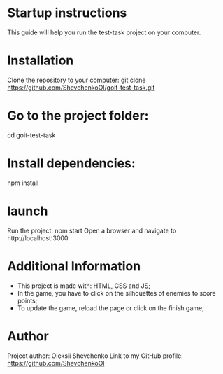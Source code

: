 # Startup instructions
This guide will help you run the test-task project on your computer.

# Installation
Clone the repository to your computer:
git clone https://github.com/ShevchenkoOl/goit-test-task.git

# Go to the project folder:
cd goit-test-task

# Install dependencies:
npm install

# launch
Run the project:
npm start
Open a browser and navigate to http://localhost:3000.

# Additional Information
 - This project is made with: HTML, CSS and JS;
 - In the game, you have to click on the silhouettes of enemies to score points;
 - To update the game, reload the page or click on the finish game;

# Author
Project author: Oleksii Shevchenko
Link to my GitHub profile: https://github.com/ShevchenkoOl

